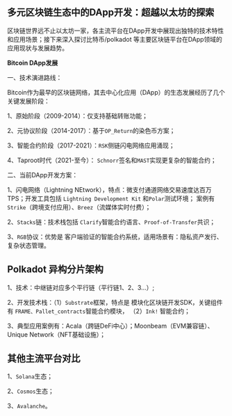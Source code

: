 ## 多元区块链生态中的DApp开发：超越以太坊的探索

区块链世界远不止以太坊一家，各主流平台在DApp开发中展现出独特的技术特性和应用场景；接下来深入探讨比特币/polkadot 等主要区块链平台在DApp领域的应用现状与发展趋势。

**Bitcoin DApp发展**

一、技术演进路线：

Bitcoin作为最早的区块链网络，其去中心化应用（DApp）的生态发展经历了几个关键发展阶段：

1、原始阶段（2009-2014）：仅支持基础转账功能；

2、元协议阶段（2014-2017）：基于`OP_Return`的染色币方案；

3、智能合约阶段（2017-2021）：`RSK`侧链闪电网络应用涌现；

4、Taproot时代（2021-至今）： `Schnorr`签名和`MAST`实现更复杂的智能合约；

二、当前DApp开发方案：

1、闪电网络（Lightning NEtwork），特点：微支付通道网络交易速度达百万TPS；开发工具包括 `Lightning Development Kit` 和`Polar`测试环境； 案例有`Strike`（跨境支付应用）、`Breez`（流媒体实时付费）；

2、`Stacks`链：技术栈包括 `Clarify`智能合约语言、`Proof-of-Transfer`共识；

3、`RGB`协议：优势是 客户端验证的智能合约系统，适用场景有：隐私资产发行、复杂状态管理。

## Polkadot 异构分片架构

1、技术：中继链对应多个平行链（平行链1、2、3...）;

2、开发技术栈：（1）`Substrate`框架，特点是 模块化区块链开发SDK，关键组件有 `FRAME、Pallet_contracts`智能合约模块， （2）`Ink!` 智能合约；

3、典型应用案例有：Acala（跨链DeFi中心）；Moonbeam（EVM兼容链）、Unique Network（NFT基础设施）；

## 其他主流平台对比

1、`Solana`生态；

2、`Cosmos`生态；

3、`Avalanche`。
